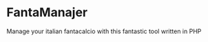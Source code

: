 FantaManajer
=============

Manage your italian fantacalcio with this fantastic tool written in PHP


